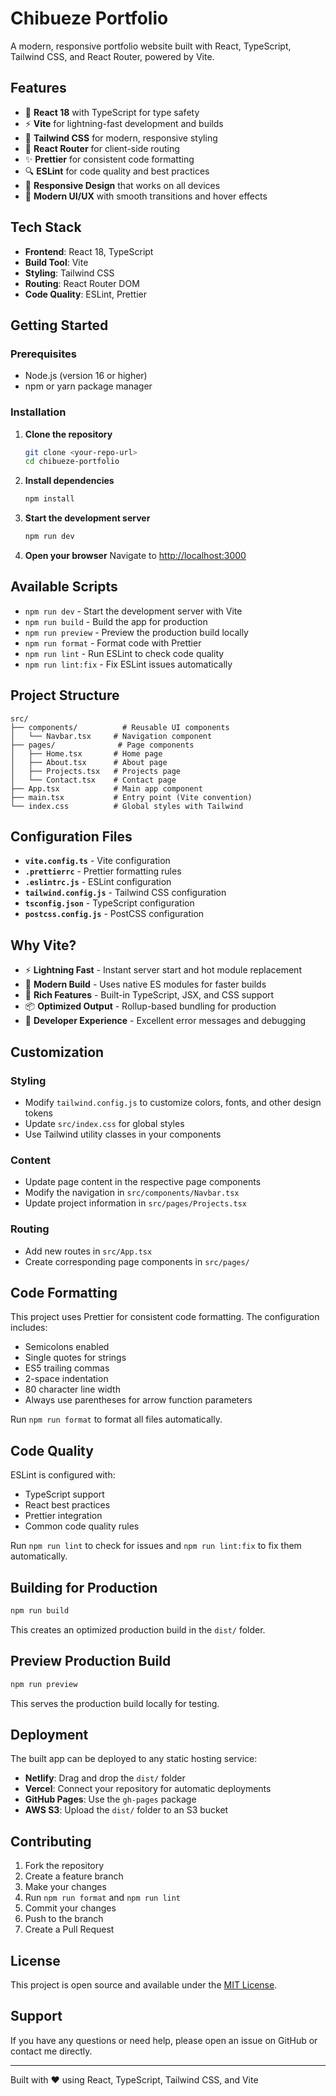 # Chibueze Portfolio

A modern, responsive portfolio website built with React, TypeScript, Tailwind CSS, and React Router, powered by Vite.

## Features

- 🚀 **React 18** with TypeScript for type safety
- ⚡ **Vite** for lightning-fast development and builds
- 🎨 **Tailwind CSS** for modern, responsive styling
- 🧭 **React Router** for client-side routing
- ✨ **Prettier** for consistent code formatting
- 🔍 **ESLint** for code quality and best practices
- 📱 **Responsive Design** that works on all devices
- 🎯 **Modern UI/UX** with smooth transitions and hover effects

## Tech Stack

- **Frontend**: React 18, TypeScript
- **Build Tool**: Vite
- **Styling**: Tailwind CSS
- **Routing**: React Router DOM
- **Code Quality**: ESLint, Prettier

## Getting Started

### Prerequisites

- Node.js (version 16 or higher)
- npm or yarn package manager

### Installation

1. **Clone the repository**

   ```bash
   git clone <your-repo-url>
   cd chibueze-portfolio
   ```

2. **Install dependencies**

   ```bash
   npm install
   ```

3. **Start the development server**

   ```bash
   npm run dev
   ```

4. **Open your browser**
   Navigate to [http://localhost:3000](http://localhost:3000)

## Available Scripts

- `npm run dev` - Start the development server with Vite
- `npm run build` - Build the app for production
- `npm run preview` - Preview the production build locally
- `npm run format` - Format code with Prettier
- `npm run lint` - Run ESLint to check code quality
- `npm run lint:fix` - Fix ESLint issues automatically

## Project Structure

```
src/
├── components/          # Reusable UI components
│   └── Navbar.tsx     # Navigation component
├── pages/              # Page components
│   ├── Home.tsx       # Home page
│   ├── About.tsx      # About page
│   ├── Projects.tsx   # Projects page
│   └── Contact.tsx    # Contact page
├── App.tsx            # Main app component
├── main.tsx           # Entry point (Vite convention)
└── index.css          # Global styles with Tailwind
```

## Configuration Files

- **`vite.config.ts`** - Vite configuration
- **`.prettierrc`** - Prettier formatting rules
- **`.eslintrc.js`** - ESLint configuration
- **`tailwind.config.js`** - Tailwind CSS configuration
- **`tsconfig.json`** - TypeScript configuration
- **`postcss.config.js`** - PostCSS configuration

## Why Vite?

- ⚡ **Lightning Fast** - Instant server start and hot module replacement
- 🚀 **Modern Build** - Uses native ES modules for faster builds
- 🔧 **Rich Features** - Built-in TypeScript, JSX, and CSS support
- 📦 **Optimized Output** - Rollup-based bundling for production
- 🎯 **Developer Experience** - Excellent error messages and debugging

## Customization

### Styling

- Modify `tailwind.config.js` to customize colors, fonts, and other design tokens
- Update `src/index.css` for global styles
- Use Tailwind utility classes in your components

### Content

- Update page content in the respective page components
- Modify the navigation in `src/components/Navbar.tsx`
- Update project information in `src/pages/Projects.tsx`

### Routing

- Add new routes in `src/App.tsx`
- Create corresponding page components in `src/pages/`

## Code Formatting

This project uses Prettier for consistent code formatting. The configuration includes:

- Semicolons enabled
- Single quotes for strings
- ES5 trailing commas
- 2-space indentation
- 80 character line width
- Always use parentheses for arrow function parameters

Run `npm run format` to format all files automatically.

## Code Quality

ESLint is configured with:

- TypeScript support
- React best practices
- Prettier integration
- Common code quality rules

Run `npm run lint` to check for issues and `npm run lint:fix` to fix them automatically.

## Building for Production

```bash
npm run build
```

This creates an optimized production build in the `dist/` folder.

## Preview Production Build

```bash
npm run preview
```

This serves the production build locally for testing.

## Deployment

The built app can be deployed to any static hosting service:

- **Netlify**: Drag and drop the `dist/` folder
- **Vercel**: Connect your repository for automatic deployments
- **GitHub Pages**: Use the `gh-pages` package
- **AWS S3**: Upload the `dist/` folder to an S3 bucket

## Contributing

1. Fork the repository
2. Create a feature branch
3. Make your changes
4. Run `npm run format` and `npm run lint`
5. Commit your changes
6. Push to the branch
7. Create a Pull Request

## License

This project is open source and available under the [MIT License](LICENSE).

## Support

If you have any questions or need help, please open an issue on GitHub or contact me directly.

---

Built with ❤️ using React, TypeScript, Tailwind CSS, and Vite
